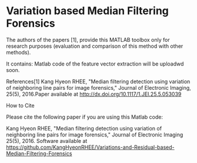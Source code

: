 # Variation based Median Filtering Forensics

The authors of the papers [1], provide this MATLAB toolbox only for research purposes (evaluation and comparison of this method with other methods).

It contains: Matlab code of the feature vector extraction will be uploadwd soon.

References[1] Kang Hyeon RHEE, "Median filtering detection using variation of neighboring line pairs for image forensics," Journal of Electronic Imaging, 25(5), 2016.Paper available at http://dx.doi.org/10.1117/1.JEI.25.5.053039

How to Cite

Please cite the following paper if you are using this Matlab code:

Kang Hyeon RHEE, "Median filtering detection using variation of neighboring line pairs for image forensics," Journal of Electronic Imaging 25(5), 2016. Software available at https://github.com/KangHyeonRHEE/Variations-and-Residual-based-Median-Filtering-Forensics
